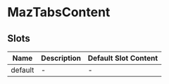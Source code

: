 # MazTabsContent

## Slots

<!-- @vuese:MazTabsContent:slots:start -->

| Name    | Description | Default Slot Content |
| ------- | ----------- | -------------------- |
| default | -           | -                    |

<!-- @vuese:MazTabsContent:slots:end -->
